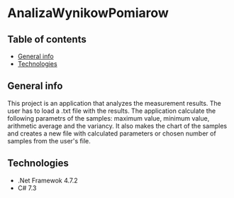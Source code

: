 # AnalizaWynikowPomiarow
## Table of contents
* [General info](#general-info)
* [Technologies](#technologies)
## General info
This project is an application that analyzes the measurement results. The user has to load a .txt file with the results. The application calculate the following parametrs of the samples: maximum value, minimum value, arithmetic average
and the variancy. It also makes the chart of the samples and creates a new file with calculated parameters or chosen number of samples from the user's file. 
## Technologies
* .Net Framewok 4.7.2
* C# 7.3
